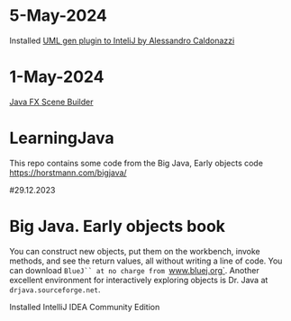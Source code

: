 # 5-May-2024
Installed [UML gen plugin to InteliJ by Alessandro Caldonazzi](https://plugins.jetbrains.com/plugin/15124-uml-generator)

# 1-May-2024
[Java FX Scene Builder](https://gluonhq.com/products/scene-builder/)

# LearningJava
This repo contains some code from the Big Java, Early objects code
https://horstmann.com/bigjava/ 

#29.12.2023

# Big Java. Early objects book

You can construct
new objects, put them on the workbench, invoke methods, and see the
return values, all without writing a line of code. You can download `BlueJ`` at no charge from
`www.bluej.org`. Another excellent environment
for interactively exploring objects is Dr. Java at
`drjava.sourceforge.net`.

Installed IntelliJ IDEA Community Edition 
